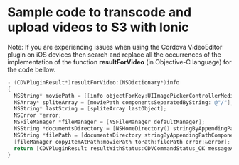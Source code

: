 # Sample code to transcode and upload videos to S3 with Ionic

Note: If you are experiencing issues when using the Cordova VideoEditor plugin on iOS devices then search and replace all the occurrences of the implementation of the function **resultForVideo** (in Objective-C language) for the code bellow.

```objective-c
- (CDVPluginResult*)resultForVideo:(NSDictionary*)info
{
  NSString* moviePath = [[info objectForKey:UIImagePickerControllerMediaURL] path];
  NSArray* spliteArray = [moviePath componentsSeparatedByString: @"/"];
  NSString* lastString = [spliteArray lastObject];
  NSError *error;
  NSFileManager *fileManager = [NSFileManager defaultManager];
  NSString *documentsDirectory = [NSHomeDirectory() stringByAppendingPathComponent:@"tmp"];
  NSString *filePath = [documentsDirectory stringByAppendingPathComponent:lastString];
  [fileManager copyItemAtPath:moviePath toPath:filePath error:&error];
  return [CDVPluginResult resultWithStatus:CDVCommandStatus_OK messageAsString:filePath];
}
```
